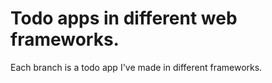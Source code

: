 # Todo apps in different web frameworks. 

Each branch is a todo app I've made in different frameworks. 